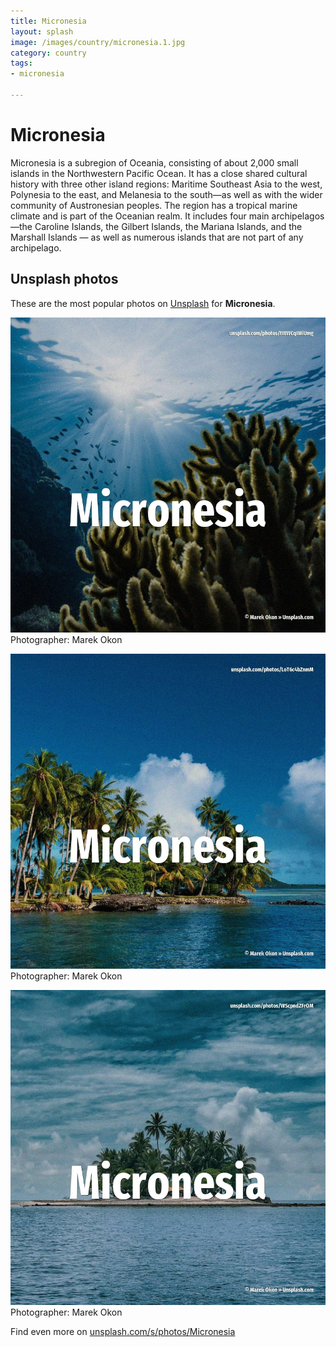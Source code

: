 ```yaml
---
title: Micronesia
layout: splash
image: /images/country/micronesia.1.jpg
category: country
tags:
- micronesia

---
```

# Micronesia

Micronesia  is a subregion of Oceania, consisting of about 2,000 small islands in the Northwestern  Pacific Ocean. It has a close shared cultural history with three other island regions: Maritime Southeast Asia to  the west, Polynesia to the east, and Melanesia to the south—as well as with the wider community of  Austronesian peoples.  The region has a tropical marine climate and is part of the Oceanian realm. It includes four main archipelagos—the Caroline Islands, the Gilbert Islands, the Mariana Islands,  and the Marshall Islands — as well as numerous islands that are not part of any archipelago. 

 
## Unsplash photos
These are the most popular photos on [Unsplash](https://unsplash.com) for **Micronesia**.
 
![Micronesia](/images/country/micronesia.1.jpg)
Photographer:  Marek Okon
 
![Micronesia](/images/country/micronesia.2.jpg)
Photographer:  Marek Okon
 
![Micronesia](/images/country/micronesia.3.jpg)
Photographer:  Marek Okon
 
Find even more on [unsplash.com/s/photos/Micronesia](https://unsplash.com/s/photos/Micronesia)
 
